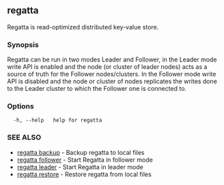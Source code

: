## regatta

Regatta is read-optimized distributed key-value store.

### Synopsis

Regatta can be run in two modes Leader and Follower, in the Leader mode write API is enabled 
and the node (or cluster of leader nodes) acts as a source of truth for the Follower nodes/clusters. In the Follower mode 
write API is disabled and the node or cluster of nodes replicates the writes done to the Leader cluster to which the
Follower one is connected to.

### Options

```
  -h, --help   help for regatta
```

### SEE ALSO

* [regatta backup](regatta_backup.md)	 - Backup regatta to local files
* [regatta follower](regatta_follower.md)	 - Start Regatta in follower mode
* [regatta leader](regatta_leader.md)	 - Start Regatta in leader mode
* [regatta restore](regatta_restore.md)	 - Restore regatta from local files

